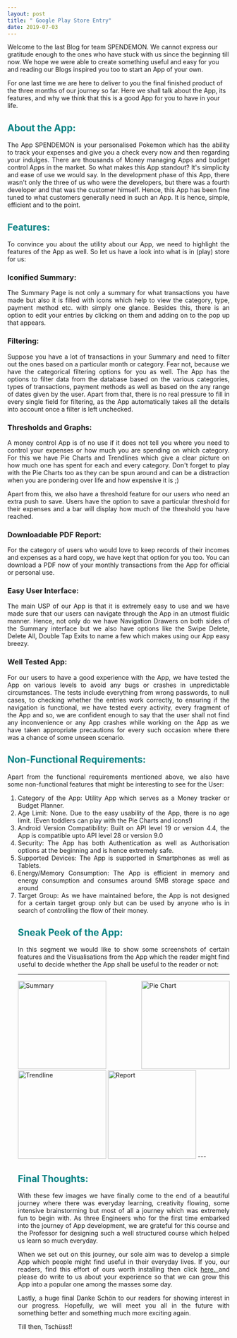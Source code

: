 ```yaml
---
layout: post
title: " Google Play Store Entry"
date: 2019-07-03
---
```

Welcome to the last Blog for team SPENDEMON. We cannot express our gratitude enough to the ones who have stuck with us since the beginning till now. We hope we were able to create something useful and easy for you and reading our Blogs inspired you too to start an App of your own.
<p>

</p>
For one last time we are here to deliver to you the final finished product of the three months of our journey so far. Here we shall talk about the App, its features, and why we think that this is a good App for you to have in your life.

<h2> <b><span style="color:#008183 ">About the App:</span></b></h2>
<div style = "text-align:justify">The App SPENDEMON is your personalised Pokemon which has the ability to track your expenses and give you a check every now and then regarding your indulges. There are thousands of Money managing Apps and budget control Apps in the market. So what makes this App standout? It's simplicity and ease of use we would say. In the development phase of this App, there wasn't only the three of us who were the developers, but there was a fourth developer and that was the customer himself. Hence, this App has been fine tuned to what customers generally need in such an App. It is hence, simple, efficient and to the point.
<p>

</p>
<h2> <b><span style="color:#008183 ">Features:</span></b></h2>

<p>
To convince you about the utility about our App, we need to highlight the features of the App as well. So let us have a look into what is in (play) store for us:
</p>
<p>
<h3>Iconified Summary:</h3> The Summary Page is not only a summary for what transactions you have made but also it is filled with icons which help to view the category, type, payment method etc. with simply one glance. Besides this, there is an option to edit your entries by clicking on them and adding on to the pop up that appears.
</p>
<p>
<h3>Filtering:</h3> Suppose you have a lot of transactions in your Summary and need to filter out the ones based on a particular month or category. Fear not, because we have the categorical filtering options for you as well. The App has the options to filter data from the database based on the various categories, types of transactions, payment methods as well as based on the any range of dates given by the user. Apart from that, there is no real pressure to fill in every single field for filtering, as the App automatically takes all the details into account once a filter is left unchecked.
<p>
</p>
<h3>Thresholds and Graphs:</h3> A money control App is of no use if it does not tell you where you need to control your expenses or how much you are spending on which category. For this we have Pie Charts and Trendlines which give a clear picture on how much one has spent for each and every category. Don't forget to play with the Pie Charts too as they can be spun around and can be a distraction when you are pondering over life and how expensive it is ;)
<p>
</p>
Apart from this, we also have a threshold feature for our users who need an extra push to save. Users have the option to save a particular threshold for their expenses and a bar will display how much of the threshold you have reached.
<p>
</p>
<h3>Downloadable PDF Report:</h3> For the category of users who would love to keep records of their incomes and expenses as a hard copy, we have kept that option for you too. You can download a PDF now of your monthly transactions from the App for official or personal use.
<p>
</p>
<h3>Easy User Interface:</h3> The main USP of our App is that it is extremely easy to use and we have made sure that our users can navigate through the App in an utmost fluidic manner. Hence, not only do we have Navigation Drawers on both sides of the Summary interface but we also have options like the Swipe Delete, Delete All, Double Tap Exits to name a few which makes using our App easy breezy.
<p>
</p>
<h3>Well Tested App:</h3> For our users to have a good experience with the App, we have tested the App on various levels to avoid any bugs or crashes in unpredictable circumstances. The tests include everything from wrong passwords, to null cases, to checking whether the entries work correctly, to ensuring if the navigation is functional, we have tested every activity, every fragment of the App and so, we are confident enough to say that the user shall not find any inconvenience or any App crashes while working on the App as we have taken appropriate precautions for every such occasion where there was a chance of some unseen scenario.
<p>
</p>
<h2> <b><span style="color:#008183 ">Non-Functional Requirements:</span></b></h2>
Apart from the functional requirements mentioned above, we also have some non-functional features that might be interesting to see for the User:
<ol type="1">
<li>Category of the App: Utility App which serves as a Money tracker or Budget Planner.</li>
<li>Age Limit: None. Due to the easy usability of the App, there is no age limit. (Even toddlers can play with the Pie Charts and icons!)</li>
<li>Android Version Compatibility: Built on API level 19 or version 4.4, the App is compatible upto API level 28 or version 9.0</li>
<li>Security: The App has both Authentication as well as Authorisation options at the beginning and is hence extremely safe.</li>
<li>Supported Devices: The App is supported in Smartphones as well as Tablets.</li>
<li>Energy/Memory Consumption: The App is efficient in memory and energy consumption and consumes around 5MB storage space and around
<li>Target Group: As we have maintained before, the App is not designed for a certain target group only but can be used by anyone who is in search of controlling the flow of their money.</li>
<p>
</p>
<h2> <b><span style="color:#008183 ">Sneak Peek of the App:</span></b></h2>
In this segment we would like to show some screenshots of certain features and the Visualisations from the App which the reader might find useful to decide whether the App shall be useful to the reader or not:
<p>
</p>

---
<img src="{{site.baseurl}}/images/Summary_swipe_1.png" alt="Summary" width="200" />
<img src="{{site.baseurl}}/images/PieChart_3.png" alt="Pie Chart" width="200" />
<img src="{{site.baseurl}}/images/TrendLine_2.png" alt="Trendline" width="200" />
<img src="{{site.baseurl}}/images/report_1.png" alt="Report" width="200" />
---

<p>
</p>
<h2> <b><span style="color:#008183 ">Final Thoughts:</span></b></h2>
With these few images we have finally come to the end of a beautiful journey where there was everyday learning, creativity flowing, some intensive brainstorming but most of all a journey which was extremely fun to begin with. As three Engineers who for the first time embarked into the journey of App development, we are grateful for this course and the Professor for designing such a well structured course which helped us learn so much everyday.
<p>
</p>
When we set out on this journey, our sole aim was to develop a simple App which people might find useful in their everyday lives. If you, our readers, find this effort of ours worth installing then click <a href = "https://github.com/DBSE-teaching/isee2019-SPENDEMON/releases/download/V0.1.2/Spendemon.apk" target="_blank" > here. </a> and please do write to us about your experience so that we can grow this App into a popular one among the masses some day.
<p>
</p>
Lastly, a huge final Danke Schön to our readers for showing interest in our progress. Hopefully, we will meet you all in the future with something better and something much more exciting again.
<p>
</p>
Till then, Tschüss!!
